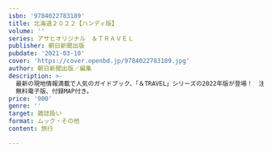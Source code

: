 ```yaml
---
isbn: '9784022783189'
title: 北海道２０２２【ハンディ版】
volume: ''
series: アサヒオリジナル　＆ＴＲＡＶＥＬ
publisher: 朝日新聞出版
pubdate: '2021-03-10'
cover: 'https://cover.openbd.jp/9784022783189.jpg'
author: 朝日新聞出版／編集
description: >-
  最新の現地情報満載で人気のガイドブック、「＆TRAVEL」シリーズの2022年版が登場！　注目の新文化施設・ウポポイ情報や、「すごくてヤバイ！　札幌グルメ」特集は必見！
  無料電子版、付録MAP付き。
price: '900'
genre: ''
target: 雑誌扱い
format: ムック・その他
content: 旅行

---
```

